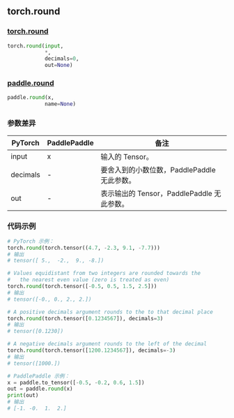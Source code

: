 ## torch.round
### [torch.round](https://pytorch.org/docs/stable/generated/torch.round.html?highlight=round#torch.round)

```python
torch.round(input,
            *,
            decimals=0,
            out=None)
```

### [paddle.round](https://www.paddlepaddle.org.cn/documentation/docs/zh/api/paddle/round_cn.html#round)

```python
paddle.round(x,
            name=None)
```

### 参数差异
| PyTorch       | PaddlePaddle | 备注                                                   |
| ------------- | ------------ | ------------------------------------------------------ |
| input         | x            | 输入的 Tensor。                                      |
| decimals      | -            | 要舍入到的小数位数，PaddlePaddle 无此参数。               |
| out           | -            | 表示输出的 Tensor，PaddlePaddle 无此参数。               |


### 代码示例
``` python
# PyTorch 示例：
torch.round(torch.tensor((4.7, -2.3, 9.1, -7.7)))
# 输出
# tensor([ 5.,  -2.,  9., -8.])

# Values equidistant from two integers are rounded towards the
#   the nearest even value (zero is treated as even)
torch.round(torch.tensor([-0.5, 0.5, 1.5, 2.5]))
# 输出
# tensor([-0., 0., 2., 2.])

# A positive decimals argument rounds to the to that decimal place
torch.round(torch.tensor([0.1234567]), decimals=3)
# 输出
# tensor([0.1230])

# A negative decimals argument rounds to the left of the decimal
torch.round(torch.tensor([1200.1234567]), decimals=-3)
# 输出
# tensor([1000.])
```

``` python
# PaddlePaddle 示例：
x = paddle.to_tensor([-0.5, -0.2, 0.6, 1.5])
out = paddle.round(x)
print(out)
# 输出
# [-1. -0.  1.  2.]
```
